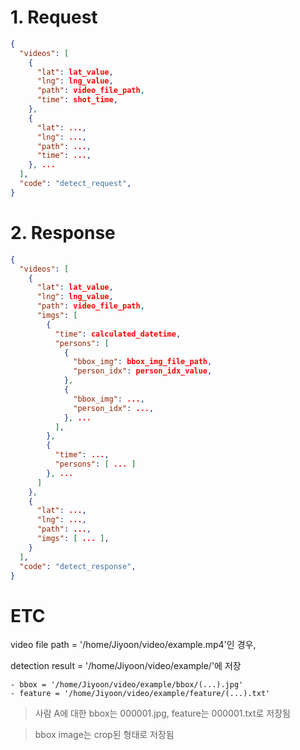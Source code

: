 # 1. Request

```json
{
  "videos": [
    {
      "lat": lat_value,
      "lng": lng_value,
      "path": video_file_path,
      "time": shot_time,
    },
    {
      "lat": ...,
      "lng": ...,
      "path": ...,
      "time": ...,
    }, ...
  ],
  "code": "detect_request",
}
```

# 2. Response

```json
{
  "videos": [
    {
      "lat": lat_value,
      "lng": lng_value,
      "path": video_file_path,
      "imgs": [
        {
          "time": calculated_datetime,
          "persons": [
            {
              "bbox_img": bbox_img_file_path,
              "person_idx": person_idx_value,
            },
            {
              "bbox_img": ...,
              "person_idx": ...,
            }, ...
          ],
        },
        {
          "time": ...,
          "persons": [ ... ]
        }, ...
      ]
    },
    {
      "lat": ...,
      "lng": ...,
      "path": ...,
      "imgs": [ ... ],
    }
  ],
  "code": "detect_response",
}
```

# ETC

video file path = '/home/Jiyoon/video/example.mp4'인 경우,

detection result = '/home/Jiyoon/video/example/'에 저장

    - bbox = '/home/Jiyoon/video/example/bbox/(...).jpg'
    - feature = '/home/Jiyoon/video/example/feature/(...).txt'

> 사람 A에 대한 bbox는 000001.jpg, feature는 000001.txt로 저장됨

> bbox image는 crop된 형태로 저장됨
